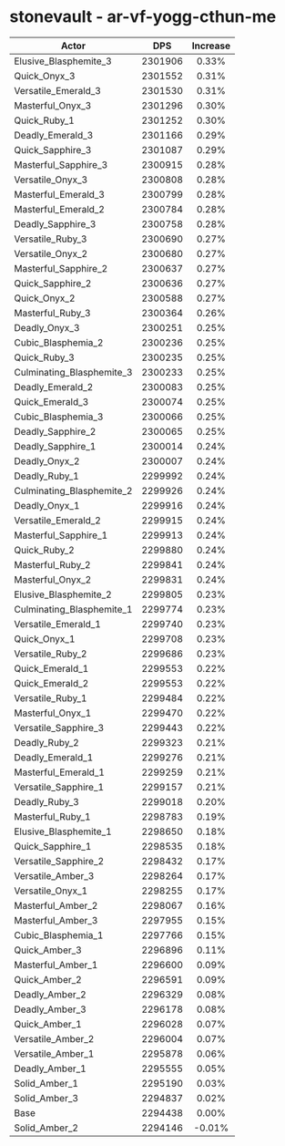 # stonevault - ar-vf-yogg-cthun-me
| Actor | DPS | Increase |
|---|:---:|:---:|
|Elusive_Blasphemite_3|2301906|0.33%|
|Quick_Onyx_3|2301552|0.31%|
|Versatile_Emerald_3|2301530|0.31%|
|Masterful_Onyx_3|2301296|0.30%|
|Quick_Ruby_1|2301252|0.30%|
|Deadly_Emerald_3|2301166|0.29%|
|Quick_Sapphire_3|2301087|0.29%|
|Masterful_Sapphire_3|2300915|0.28%|
|Versatile_Onyx_3|2300808|0.28%|
|Masterful_Emerald_3|2300799|0.28%|
|Masterful_Emerald_2|2300784|0.28%|
|Deadly_Sapphire_3|2300758|0.28%|
|Versatile_Ruby_3|2300690|0.27%|
|Versatile_Onyx_2|2300680|0.27%|
|Masterful_Sapphire_2|2300637|0.27%|
|Quick_Sapphire_2|2300636|0.27%|
|Quick_Onyx_2|2300588|0.27%|
|Masterful_Ruby_3|2300364|0.26%|
|Deadly_Onyx_3|2300251|0.25%|
|Cubic_Blasphemia_2|2300236|0.25%|
|Quick_Ruby_3|2300235|0.25%|
|Culminating_Blasphemite_3|2300233|0.25%|
|Deadly_Emerald_2|2300083|0.25%|
|Quick_Emerald_3|2300074|0.25%|
|Cubic_Blasphemia_3|2300066|0.25%|
|Deadly_Sapphire_2|2300065|0.25%|
|Deadly_Sapphire_1|2300014|0.24%|
|Deadly_Onyx_2|2300007|0.24%|
|Deadly_Ruby_1|2299992|0.24%|
|Culminating_Blasphemite_2|2299926|0.24%|
|Deadly_Onyx_1|2299916|0.24%|
|Versatile_Emerald_2|2299915|0.24%|
|Masterful_Sapphire_1|2299913|0.24%|
|Quick_Ruby_2|2299880|0.24%|
|Masterful_Ruby_2|2299841|0.24%|
|Masterful_Onyx_2|2299831|0.24%|
|Elusive_Blasphemite_2|2299805|0.23%|
|Culminating_Blasphemite_1|2299774|0.23%|
|Versatile_Emerald_1|2299740|0.23%|
|Quick_Onyx_1|2299708|0.23%|
|Versatile_Ruby_2|2299686|0.23%|
|Quick_Emerald_1|2299553|0.22%|
|Quick_Emerald_2|2299553|0.22%|
|Versatile_Ruby_1|2299484|0.22%|
|Masterful_Onyx_1|2299470|0.22%|
|Versatile_Sapphire_3|2299443|0.22%|
|Deadly_Ruby_2|2299323|0.21%|
|Deadly_Emerald_1|2299276|0.21%|
|Masterful_Emerald_1|2299259|0.21%|
|Versatile_Sapphire_1|2299157|0.21%|
|Deadly_Ruby_3|2299018|0.20%|
|Masterful_Ruby_1|2298783|0.19%|
|Elusive_Blasphemite_1|2298650|0.18%|
|Quick_Sapphire_1|2298535|0.18%|
|Versatile_Sapphire_2|2298432|0.17%|
|Versatile_Amber_3|2298264|0.17%|
|Versatile_Onyx_1|2298255|0.17%|
|Masterful_Amber_2|2298067|0.16%|
|Masterful_Amber_3|2297955|0.15%|
|Cubic_Blasphemia_1|2297766|0.15%|
|Quick_Amber_3|2296896|0.11%|
|Masterful_Amber_1|2296600|0.09%|
|Quick_Amber_2|2296591|0.09%|
|Deadly_Amber_2|2296329|0.08%|
|Deadly_Amber_3|2296178|0.08%|
|Quick_Amber_1|2296028|0.07%|
|Versatile_Amber_2|2296004|0.07%|
|Versatile_Amber_1|2295878|0.06%|
|Deadly_Amber_1|2295555|0.05%|
|Solid_Amber_1|2295190|0.03%|
|Solid_Amber_3|2294837|0.02%|
|Base|2294438|0.00%|
|Solid_Amber_2|2294146|-0.01%|
